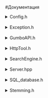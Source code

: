 #Документация 

<details><summary>Config.h</summary>

| Название   | Описание                                 |
|------------|------------------------------------------|
| driverSQL  | драйвер SQL сервера                      |
| serverSQL  | название сервера                         |
| portSQL  | порт сервера                             |
| databaseSQL  | название базы данных                     |
| loginSQL  | логин базы данных                        |
| passwordSQL  | пароль  базы данных                      |
| start_page  | страница с которой начинается индексация |
| host  | хост сервера                             |
| port  | порт сервера                             |
</details><br/>

<details><summary>Exception.h</summary>

| Название    | Описание                                       |
|-------------|------------------------------------------------|
| Exception(std::string text) | Обертка std::exception<br/> принимающая строку |
</details><br/>

<details><summary>GumboAPI.h</summary>

| Название    | Описание                                                        |
|-------------|-----------------------------------------------------------------|
| GumboAPI(std::string code) | Принимает код страницы                                          |
| get_links(std::function<void(std::string)> | Принимет лямбда выражение которое возвращает ссылки со страницы |
| get_fragments(std::function<void(std::string)> function | Принимет лямбда выражение которое возвращает фрагменты текста   |
| get_words(std::function<void(std::string)> function) | Принимет лямбда выражение которое возвращает слова              |
| std::string find_title() | Возвращает заголовок страницы                                   |
</details><br/>

<details><summary>HttpTool.h</summary>

| Название    | Описание                                                    |
|-------------|-------------------------------------------------------------|
| bool is_ownLink(std::string& link) | Принимат ссылку и возвращает принадлежность ссылки к домену |
| std::string getDomain() | Возвращает домен индексированного сайта                     |
| std::string getDomain(std::string link) | Возвращает домен из полученной ссылки                       |
| std::string getPath(std::string link) | Возвращает патч из полученной ссылки                        |
| escape(std::string& text, char symbol);| Экранирует символ в тексте                                  |
</details><br/>

<details><summary>SearchEngine.h</summary>

| Название    | Описание                                                                                  |
|-------------|-------------------------------------------------------------------------------------------|
| nlohmann::json startIndexing() | Запускает индексацию всех страниц домена                                                  |
| nlohmann::json startIndexing(std::string queurls)| Запускает индексацию списка страниц разделенных символом +                                |
| nlohmann::json stopIndexing() | Останавливает индексацию                                                                  |
| nlohmann::json status() | Возвращает количество строк в каждой таблицы в базе данных                                |
| nlohmann::json search(std::string query, int offset, int limit) | Принимает список слов разделенных символом + , значение оффсет и лимит результатов поиска |
</details><br/>

<details><summary>Server.hpp</summary>

| Название    | Описание                 |
|-------------|--------------------------|
| run_server(std::unique_ptr<SearchEngine>& searchEngine) | Функция запускает сервер |
</details><br/>

<details><summary>SQL_database.h</summary>

| Название                                                          | Описание                         |
|-------------------------------------------------------------------|----------------------------------|
| connection()                                                      | Подключает бд                    |
| create()                                                          | Создает таблицы в бд             |
| drop(std::string table)                                           | Удаляет таблицу  из бд           |
| insert_page(std::string path, int code, std::string content);     | Добавляет страницу в бд          |
| insert_word(std::string value)                                    | Добавляет слово в бд             |
| insert_search_index(int page_id, int word_id, float rank          | Добавляет поисковай индекс в бд  |
| erase_page(std::string path)                                      | Удаляет страницу из бд           |
| int page_id(std::string path)                                     | Возврашает id страницы           |
| int word_id(std::string value)                                    | Возврашает id слова              |
| update_word(std::string value)                                    | Увеличить значение frequency на 1 |
| int size(std::string table)                                       | Возвращает табмер таблицы        |
| float get_relevance(int page_id, std::string world);              | Возвращает релевантность слова   |
| nlohmann::json search(std::unordered_set\<std::string\>& worlds); | Осуществляет поиск слов в бд     |
</details><br/>

<details><summary>Stemming.h</summary>

| Название    | Описание                          |
|-------------|-----------------------------------|
| std::string WStringToString(const std::wstring& Wstring) | wstring преобразовывает в string  |
| std::wstring StringToWString(const std::string& string) | string преобразовывает в wstring  |
| eng_to_lower(std::wstring& word) | Английские буквы в нижний регистр |
| ru_to_lower(std::wstring& word) | Русские буквы в нижний регистр    |
| std::string word_stemming(const std::string& input_word) | Стимминг слова                    |
</details><br/>